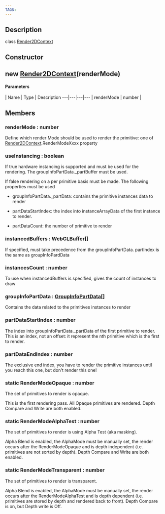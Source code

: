 ```yaml
---
TAGS:
---
```

## Description

class [Render2DContext](/classes/2.0/Render2DContext)



## Constructor

## new [Render2DContext](/classes/2.0/Render2DContext)(renderMode)



#### Parameters
 | Name | Type | Description
---|---|---|---
 | renderMode | number | 

## Members

### renderMode : number

Define which render Mode should be used to render the primitive: one of [Render2DContext](/classes/2.0/Render2DContext).RenderModeXxxx property

### useInstancing : boolean

If true hardware instancing is supported and must be used for the rendering. The groupInfoPartData._partBuffer must be used.

If false rendering on a per primitive basis must be made. The following properties must be used

 - groupInfoPartData._partData: contains the primitive instances data to render

 - partDataStartIndex: the index into instanceArrayData of the first instance to render.

 - partDataCount: the number of primitive to render

### instancedBuffers : WebGLBuffer[]

If specified, must take precedence from the groupInfoPartData. partIndex is the same as groupInfoPardData

### instancesCount : number

To use when instancedBuffers is specified, gives the count of instances to draw

### groupInfoPartData : [GroupInfoPartData](/classes/2.0/GroupInfoPartData)[]

Contains the data related to the primitives instances to render

### partDataStartIndex : number

The index into groupInfoPartData._partData of the first primitive to render. This is an index, not an offset: it represent the nth primitive which is the first to render.

### partDataEndIndex : number

The exclusive end index, you have to render the primitive instances until you reach this one, but don't render this one!

### static RenderModeOpaque : number

The set of primitives to render is opaque.

This is the first rendering pass. All Opaque primitives are rendered. Depth Compare and Write are both enabled.

### static RenderModeAlphaTest : number

The set of primitives to render is using Alpha Test (aka masking).

Alpha Blend is enabled, the AlphaMode must be manually set, the render occurs after the RenderModeOpaque and is depth independent (i.e. primitives are not sorted by depth). Depth Compare and Write are both enabled.

### static RenderModeTransparent : number

The set of primitives to render is transparent.

Alpha Blend is enabled, the AlphaMode must be manually set, the render occurs after the RenderModeAlphaTest and is depth dependent (i.e. primitives are stored by depth and rendered back to front). Depth Compare is on, but Depth write is Off.

